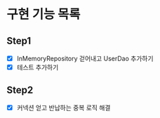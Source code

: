 # 구현 기능 목록

## Step1

* [x] InMemoryRepository 걷어내고 UserDao 추가하기
* [x] 테스트 추가하기

## Step2

* [x] 커넥션 얻고 반납하는 중복 로직 해결
